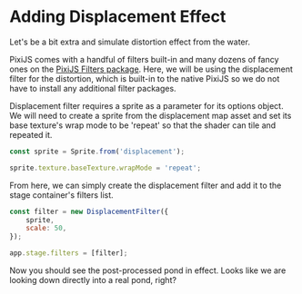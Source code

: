 # Adding Displacement Effect

Let's be a bit extra and simulate distortion effect from the water.

PixiJS comes with a handful of filters built-in and many dozens of fancy ones on the [PixiJS Filters package](https://github.com/pixijs/filters). Here, we will be using the displacement filter for the distortion, which is built-in to the native PixiJS so we do not have to install any additional filter packages.

Displacement filter requires a sprite as a parameter for its options object. We will need to create a sprite from the displacement map asset and set its base texture's wrap mode to be 'repeat' so that the shader can tile and repeated it.

```javascript
const sprite = Sprite.from('displacement');

sprite.texture.baseTexture.wrapMode = 'repeat';
```

From here, we can simply create the displacement filter and add it to the stage container's filters list.

```javascript
const filter = new DisplacementFilter({
    sprite,
    scale: 50,
});

app.stage.filters = [filter];
```

Now you should see the post-processed pond in effect. Looks like we are looking down directly into a real pond, right?

